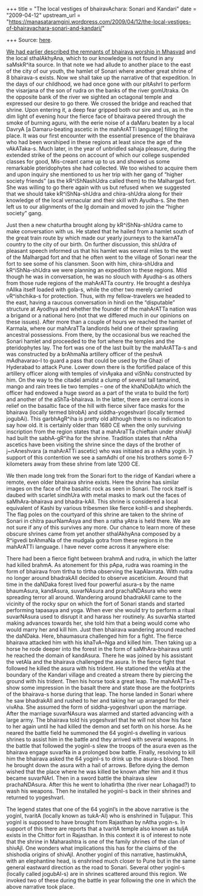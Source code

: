 +++
title = "The local vestiges of bhairavAchara: Sonari and Kandari"
date = "2009-04-12"
upstream_url = "https://manasataramgini.wordpress.com/2009/04/12/the-local-vestiges-of-bhairavachara-sonari-and-kandari/"

+++
Source: [here](https://manasataramgini.wordpress.com/2009/04/12/the-local-vestiges-of-bhairavachara-sonari-and-kandari/).

[We had earlier described the remnants of bhairava worship in
Mhasvad](https://manasataramgini.wordpress.com/2008/01/26/mhasvad-the-lost-western-chalukya-s-and-the-exploits-of-kala-bhairava/)
and the local sthalAkhyAna, which to our knowledge is not found in any
saMskR^ita source. In that note we had allude to another place to the
east of the city of our youth, the hamlet of Sonari where another great
shrine of 8 bhairava-s exists. Now we shall take up the narrative of
that expedition. In the days of our childhood, we had once gone with our
pItAshrI to perform the visarjana of the son of rudra on the banks of
the river gomUtraka. On the opposite bank of the river we sighted an
octagonal temple and expressed our desire to go there. We crossed the
bridge and reached that shrine. Upon entering it, a deep fear gripped
both our sire and us, as in the dim light of evening hour the fierce
face of bhairava peered through the smoke of burning aguru, with the
eerie noise of a daMaru beaten by a local DavryA \[a Damaru-beating
ascetic in the mahArATTi language\] filling the place. It was our first
encounter with the essential presence of the bhairava who had been
worshiped in these regions at least since the age of the vAkATaka-s.
Much later, in the year of unbridled sahaja pleasure, during the
extended strike of the peons on account of which our college suspended
classes for good, Mis-creant came up to us and showed us some remarkable
pteridophytes she had collected. We too wished to acquire them and upon
inquiry she mentioned to us her trip with her gang of “higher society
friends” (as the kR^iShNashUdra called them) to the Malhargad fort. She
was willing to go there again with us but refused when we suggested that
we should take kR^iShNa-shUdra and chira-shUdra along for their
knowledge of the local vernacular and their skill with Ayudha-s. She
then left us to our alignments of the Ig domain and moved to join the
“higher society” gang.

Just then a new chaturtha brought along by kR^iShNa-shUdra came to make
conversation with us. He stated that he hailed from a hamlet south of
the great train route by which made our yearly journeys to the karnATa
country to the city of our birth. On further discussion, this shUdra of
pleasant speech informed us that his hamlet was several miles to the
west of the Malhargad fort and that he often went to the village of
Sonari near the fort to see some of his clansmen. Soon with him,
chira-shUdra and kR^iShNa-shUdra we were planning an expedition to these
regions. Mild though he was in conversation, he was no slouch with
Ayudha-s as others from those rude regions of the mahArATTa country. He
brought a deshIya nAlIka itself loaded with gola-s, while the other two
merely carried vR^ishchika-s for protection. Thus, with my
fellow-travelers we headed to the east, having a raucous conversation in
hindi on the “disputable” structure at Ayodhya and whether the founder
of the mahArATTa nation was a brigand or a national hero (not that we
differed much in our opinions on these issues). After more than a couple
of hours we reached the hamlet of Karmala, where our mahAraTTa landlords
held one of their sprawling ancestral possessions. From there, by the
occasional bus we reached the Sonari hamlet and proceeded to the fort
where the temples and the pteridophytes lay. The fort was one of the
last built by the mahArATTa-s and was constructed by a brAhmaNa
artillery officer of the peshvA mAdhavarao-I to guard a pass that could
be used by the Ghazi of Hyderabad to attack Pune. Lower down there is
the fortified palace of this artillery officer along with temples of
vinAyaka and viShNu constructed by him. On the way to the citadel amidst
a clump of several tall tamarind, mango and rain trees lie two temples –
one of the khaNDobA(to which the officer had endowed a huge sword as a
part of the vrata to build the fort) and another of the aShTa-bhairava.
In the latter, there are central icons in relief on the basaltic face of
the hill with fierce silver face masks for the bhairava (locally termed
bIrobA) and siddha-yogeshvarI (locally termed jogubAi). This
garbhAgR^iha is pretty old although there is no indication to say how
old. It is certainly older than 1680 CE when the only surviving
inscription from the region states that a mahAraTTa chieftain under
shivAjI had built the sabhA-gR^iha for the shrine. Tradition states that
nAtha ascetics have been visiting the shrine since the days of the
brother of j\~nAneshvara (a mahArATTi ascetic) who was initiated as a
nAtha yogin. In support of this contention we see a samAdhi of one his
brothers some 6-7 kilometers away from these shrine from late 1200 CE.

We then made long trek from the Sonari fort to the ridge of Kandari
where a remote, even older bhairava shrine exists. Here the shrine has
similar images on the face of the basaltic rock as seen in Sonari. The
rock itself is daubed with scarlet sindhUra with metal masks to mark out
the faces of saMhAra-bhairava and bhadra-kAlI. This shrine is considered
a local equivalent of Kashi by various tribesmen like fierce kohlI-s and
shepherds. The flag poles on the courtyard of this shrine are taken to
the shrine of Sonari in chitra paurNamAsya and then a ratha yAtra is
held there. We are not sure if any of this survives any more. Our chance
to learn more of these obscure shrines came from yet another
sthalAkhyAna composed by a R^igvedi brAhmaNa of the mudgala gotra from
these regions in the mahArATTi language. I have never come across it
anywhere else:

There had been a fierce fight between brahmA and rudra, in which the
latter had killed brahmA. As atonement for this pApa, rudra was roaming
in the form of bhairava from tIrtha to tIrtha observing the kapAlavrata.
With rudra no longer around bhadrakAlI decided to observe asceticism.
Around that time in the daNDaka forest lived four powerful asura-s by
the name bhaumAsura, kandAsura, suvarNAsura and prachaNDAsura who were
spreading terror all around. Wandering around bhadrakAlI came to the
vicinity of the rocky spur on which the fort of Sonari stands and
started performing tapasaya and yoga. When ever she would try to perform
a ritual suvarNAsura used to disrupt it and harass her routinely. As
suvarNa started making advances towards her, she told him that a being
would come who would marry her and kill him. Just then bhairava
wandering around reached the daNDaka. Here, bhaumasura challenged him
for a fight. The fierce bhairava attacked him with his khaTvA\~Nga and
killed him. Then taking up a horse he rode deeper into the forest in the
form of saMhAra-bhairava until he reached the domain of kandAsura. There
he was joined by his assistant the vetAla and the bhairava challenged
the asura. In the fierce fight that followed he killed the asura with
his trident. He stationed the vetAla at the boundary of the Kandari
village and created a stream there by piercing the ground with his
trident. Then his horse took a great leap. The mahArATTa-s show some
impression in the basalt there and state those are the footprints of the
bhairava-s horse during that leap. The horse landed in Sonari where he
saw bhadrakAlI and rushed to her and taking her up arranged for their
vivAha. She assumed the form of siddha-yogeshvarI upon the marriage.
After the marriage suvarNAsura was alarmed and started advancing with a
large army. The bhairava told his yogeshvarI that he will not show his
face to her again until he had killed the demon and set forth on his
horse. As he neared the battle field he summoned the 64 yoginI-s
dwelling in various shrines to assist him in the battle and they arrived
with several weapons. In the battle that followed the yoginI-s slew the
troops of the asura even as the bhairava engage suvarNa in a prolonged
bow battle. Finally, resolving to kill him the bhairava asked the 64
yoginI-s to drink up the asura-s blood. Then he brought down the asura
with a hail of arrows. Before dying the demon wished that the place
where he was killed be known after him and it thus became suvarNArI.
Then in a sword battle the bhairava slew prachaNDAsura. After this he
went to lohatIrtha (the river near Lohagad?) to wash his weapons. Then
he installed he yoginI-s back in their shrines and returned to
yogeshvarI.

The legend states that one of the 64 yoginI’s in the above narrative is
the yoginI, tvaritA (locally known as tukA-AI) who is enshrined in
Tuljapur. This yoginI is supposed to have brought from Rajasthan by
nAtha yogin-s. In support of this there are reports that a tvaritA
temple also known as tuljA exists in the Chittor fort in Rajasthan. In
this context it is of interest to note that the shrine in Maharashtra is
one of the family shrines of the clan of shivAjI. One wonders what
implications this has for the claims of the shishodia origins of
shivAjI. Another yoginI of this narrative, hastimukhA, with an
elephantine head, is enshrined much closer to Pune but in the same
general eastward direction as the road to Sonari. Several other yoginI-s
(locally called jogubAI-s) are in shrines scattered around this region.
We invoked two of these during the battle in year following the one in
which the above narrative took place.

